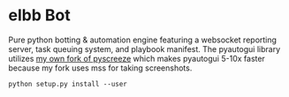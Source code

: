 # elbb Bot

Pure python botting & automation engine featuring a websocket reporting server, task queuing system, and playbook manifest. The pyautogui library utilizes [my own fork of pyscreeze](https://github.com/vesche/pyscreeze) which makes pyautogui 5-10x faster because my fork uses mss for taking screenshots.

```
python setup.py install --user
```